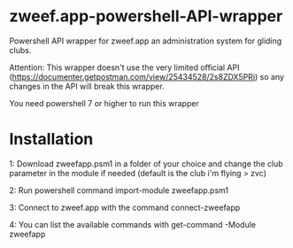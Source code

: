 # zweef.app-powershell-API-wrapper
Powershell API wrapper for zweef.app an administration system for gliding clubs.

Attention: This wrapper doesn't use the very limited official API (https://documenter.getpostman.com/view/25434528/2s8ZDX5PRi) so any changes in the API will break this wrapper.

You need powershell 7 or higher to run this wrapper

# Installation
1: Download zweefapp.psm1 in a folder of your choice and change the club parameter in the module if needed (default is the club i'm flying > zvc)

2: Run powershell command import-module zweefapp.psm1

3: Connect to zweef.app with the command connect-zweefapp

4: You can list the available commands with get-command -Module zweefapp

